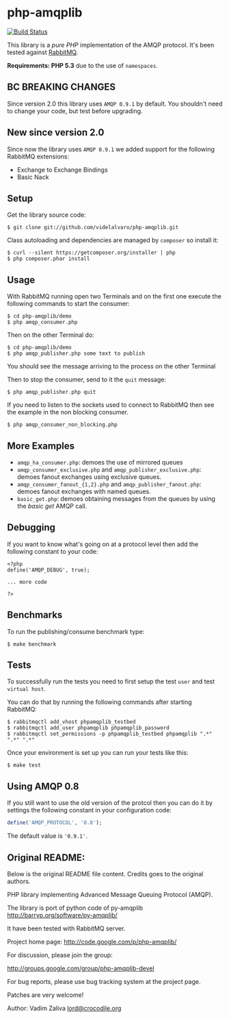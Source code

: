 # php-amqplib #

[![Build Status](https://secure.travis-ci.org/videlalvaro/php-amqplib.png)](http://travis-ci.org/videlalvaro/php-amqplib)

This library is a _pure PHP_ implementation of the AMQP protocol. It's been tested against [RabbitMQ](http://www.rabbitmq.com/).

**Requirements: PHP 5.3** due to the use of `namespaces`.

## BC BREAKING CHANGES ##

Since version 2.0 this library uses `AMQP 0.9.1` by default. You shouldn't need to change your code, but test before upgrading.

## New since version 2.0 ##

Since now the library uses `AMQP 0.9.1` we added support for the following RabbitMQ extensions:

* Exchange to Exchange Bindings
* Basic Nack

## Setup ##

Get the library source code:

    $ git clone git://github.com/videlalvaro/php-amqplib.git

Class autoloading and dependencies are managed by `composer` so install it:

    $ curl --silent https://getcomposer.org/installer | php
    $ php composer.phar install

## Usage ##

With RabbitMQ running open two Terminals and on the first one execute the following commands to start the consumer:

    $ cd php-amqplib/demo
    $ php amqp_consumer.php

Then on the other Terminal do:

    $ cd php-amqplib/demo
    $ php amqp_publisher.php some text to publish

You should see the message arriving to the process on the other Terminal

Then to stop the consumer, send to it the `quit` message:

    $ php amqp_publisher.php quit

If you need to listen to the sockets used to connect to RabbitMQ then see the example in the non blocking consumer.

    $ php amqp_consumer_non_blocking.php

## More Examples ##

- `amqp_ha_consumer.php`: demoes the use of mirrored queues
- `amqp_consumer_exclusive.php` and `amqp_publisher_exclusive.php`: demoes fanout exchanges using exclusive queues.
- `amqp_consumer_fanout_{1,2}.php` and `amqp_publisher_fanout.php`: demoes fanout exchanges with named queues.
- `basic_get.php`: demoes obtaining messages from the queues by using the _basic get_ AMQP call.

## Debugging ##

If you want to know what's going on at a protocol level then add the following constant to your code:

    <?php
    define('AMQP_DEBUG', true);

    ... more code

    ?>

## Benchmarks ##

To run the publishing/consume benchmark type:

    $ make benchmark

## Tests ##

To successfully run the tests you need to first setup the test `user` and test `virtual host`.

You can do that by running the following commands after starting RabbitMQ:

    $ rabbitmqctl add_vhost phpamqplib_testbed
    $ rabbitmqctl add_user phpamqplib phpamqplib_password
    $ rabbitmqctl set_permissions -p phpamqplib_testbed phpamqplib ".*" ".*" ".*"

Once your environment is set up you can run your tests like this:

    $ make test

## Using AMQP 0.8 ##

If you still want to use the old version of the protcol then you can do it by settings the following constant in your configuration code:

```php
define('AMQP_PROTOCOL', '0.8');
```

The default value is `'0.9.1'`.

## Original README: ##

Below is the original README file content. Credits goes to the original authors.

PHP library implementing Advanced Message Queuing Protocol (AMQP).

The library is port of python code of py-amqplib
http://barryp.org/software/py-amqplib/

It have been tested with RabbitMQ server.

Project home page: http://code.google.com/p/php-amqplib/

For discussion, please join the group:

http://groups.google.com/group/php-amqplib-devel

For bug reports, please use bug tracking system at the project page.

Patches are very welcome!

Author: Vadim Zaliva <lord@crocodile.org>

